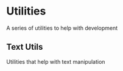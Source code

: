 # Utilities
A series of utilities to help with development

## Text Utils
Utilities that help with text manipulation
